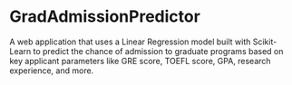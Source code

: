 # GradAdmissionPredictor
A web application that uses a Linear Regression model built with Scikit-Learn to predict the chance of admission to graduate programs based on key applicant parameters like GRE score, TOEFL score, GPA, research experience, and more.

